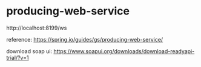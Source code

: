 # producing-web-service
http://localhost:8199/ws

reference:
https://spring.io/guides/gs/producing-web-service/

download soap ui:
https://www.soapui.org/downloads/download-readyapi-trial/?v=1
